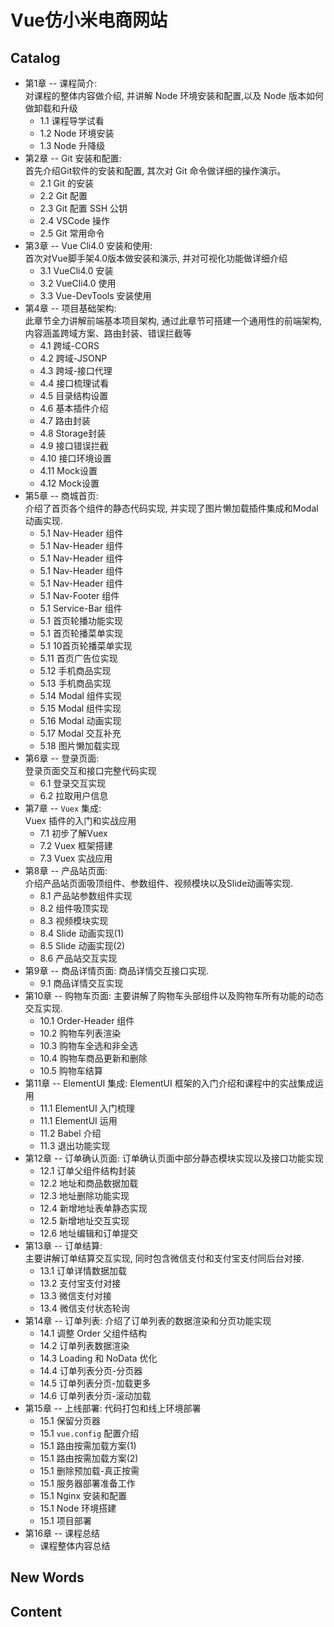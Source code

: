 # Vue仿小米电商网站


## Catalog
- 第1章 -- 课程简介:  
  对课程的整体内容做介绍, 并讲解 Node 环境安装和配置,以及 Node 版本如何做卸载和升级
    + 1.1 课程导学试看
    + 1.2 Node 环境安装
    + 1.3 Node 升降级
- 第2章 -- Git 安装和配置:  
  首先介绍Git软件的安装和配置, 其次对 Git 命令做详细的操作演示。
    + 2.1 Git 的安装
    + 2.2 Git 配置
    + 2.3 Git 配置 SSH 公钥
    + 2.4 VSCode 操作
    + 2.5 Git 常用命令
- 第3章 -- Vue Cli4.0 安装和使用:  
  首次对Vue脚手架4.0版本做安装和演示, 并对可视化功能做详细介绍
    + 3.1 VueCli4.0 安装
    + 3.2 VueCli4.0 使用
    + 3.3 Vue-DevTools 安装使用
- 第4章 -- 项目基础架构:  
  此章节全力讲解前端基本项目架构, 通过此章节可搭建一个通用性的前端架构,
  内容涵盖跨域方案、路由封装、错误拦截等
    + 4.1 跨域-CORS
    + 4.2 跨域-JSONP
    + 4.3 跨域-接口代理
    + 4.4 接口梳理试看
    + 4.5 目录结构设置
    + 4.6 基本插件介绍
    + 4.7 路由封装
    + 4.8 Storage封装
    + 4.9 接口错误拦截
    + 4.10 接口环境设置
    + 4.11 Mock设置
    + 4.12 Mock设置
- 第5章 -- 商城首页:  
  介绍了首页各个组件的静态代码实现, 并实现了图片懒加载插件集成和Modal动画实现.
    + 5.1 Nav-Header 组件
    + 5.1 Nav-Header 组件
    + 5.1 Nav-Header 组件
    + 5.1 Nav-Header 组件
    + 5.1 Nav-Header 组件
    + 5.1 Nav-Footer 组件
    + 5.1 Service-Bar 组件
    + 5.1 首页轮播功能实现
    + 5.1 首页轮播菜单实现
    + 5.1 10首页轮播菜单实现
    + 5.11 首页广告位实现
    + 5.12 手机商品实现
    + 5.13 手机商品实现
    + 5.14 Modal 组件实现
    + 5.15 Modal 组件实现
    + 5.16 Modal 动画实现
    + 5.17 Modal 交互补充
    + 5.18 图片懒加载实现
- 第6章 -- 登录页面:  
  登录页面交互和接口完整代码实现
    + 6.1 登录交互实现
    + 6.2 拉取用户信息
- 第7章 -- `Vuex` 集成:  
  Vuex 插件的入门和实战应用
    + 7.1 初步了解Vuex
    + 7.2 Vuex 框架搭建
    + 7.3 Vuex 实战应用
- 第8章 -- 产品站页面:  
  介绍产品站页面吸顶组件、参数组件、视频模块以及Slide动画等实现.
    + 8.1 产品站参数组件实现
    + 8.2 组件吸顶实现
    + 8.3 视频模块实现
    + 8.4 Slide 动画实现(1)
    + 8.5 Slide 动画实现(2)
    + 8.6 产品站交互实现
- 第9章 -- 商品详情页面: 商品详情交互接口实现.
    + 9.1 商品详情交互实现
- 第10章 -- 购物车页面: 主要讲解了购物车头部组件以及购物车所有功能的动态交互实现.
    + 10.1 Order-Header 组件
    + 10.2 购物车列表渲染
    + 10.3 购物车全选和非全选
    + 10.4 购物车商品更新和删除
    + 10.5 购物车结算
- 第11章 -- ElementUI 集成: ElementUI 框架的入门介绍和课程中的实战集成运用
    + 11.1 ElementUI 入门梳理
    + 11.1 ElementUI 运用
    + 11.2 Babel 介绍
    + 11.3 退出功能实现
- 第12章 -- 订单确认页面: 订单确认页面中部分静态模块实现以及接口功能实现
    + 12.1 订单父组件结构封装
    + 12.2 地址和商品数据加载
    + 12.3 地址删除功能实现
    + 12.4 新增地址表单静态实现
    + 12.5 新增地址交互实现
    + 12.6 地址编辑和订单提交
- 第13章 -- 订单结算:  
  主要讲解订单结算交互实现, 同时包含微信支付和支付宝支付同后台对接.
    + 13.1 订单详情数据加载
    + 13.2 支付宝支付对接
    + 13.3 微信支付对接
    + 13.4 微信支付状态轮询
- 第14章 -- 订单列表: 介绍了订单列表的数据渲染和分页功能实现
    + 14.1 调整 Order 父组件结构
    + 14.2 订单列表数据渲染
    + 14.3 Loading 和 NoData 优化
    + 14.4 订单列表分页-分页器
    + 14.5 订单列表分页-加载更多
    + 14.6 订单列表分页-滚动加载
- 第15章 -- 上线部署: 代码打包和线上环境部署
    + 15.1 保留分页器
    + 15.1 `vue.config` 配置介绍
    + 15.1 路由按需加载方案(1)
    + 15.1 路由按需加载方案(2)
    + 15.1 删除预加载-真正按需
    + 15.1 服务器部署准备工作
    + 15.1 Nginx 安装和配置
    + 15.1 Node 环境搭建
    + 15.1 项目部署
- 第16章 -- 课程总结
    + 课程整体内容总结


## New Words


## Content